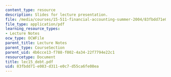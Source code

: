 ```yaml
---
content_type: resource
description: Slides for lecture presentation.
file: /media/courses/15-511-financial-accounting-summer-2004/83fbdd71e083d311e0c7d55ca6fe08ea_lec15_debt.pdf
file_type: application/pdf
learning_resource_types:
- Lecture Notes
ocw_type: OCWFile
parent_title: Lecture Notes
parent_type: CourseSection
parent_uid: 4b6cce13-f788-f002-4a34-22f7794e22c1
resourcetype: Document
title: lec15_debt.pdf
uid: 83fbdd71-e083-d311-e0c7-d55ca6fe08ea
---
```

